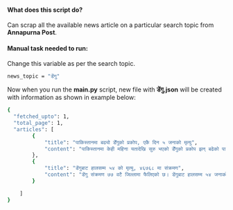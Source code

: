 #### What does this script do?

Can scrap all the available news article on a particular search topic from **Annapurna Post**.

#### Manual task needed to run:

Change this variable as per the search topic.

```sh
news_topic = "डेंगु"
```

Now when you run the **main.py** script, new file with **डेंगु.json** will be created with information as shown in example below:

```sh
{
  "fetched_upto": 1,
  "total_page": 1,
  "articles": [
        {
            "title": "पाकिस्तानमा बढ्यो डेँगुको प्रकोप, एकै दिन ५ जनाको मृत्यु",
            "content": "पाकिस्तानमा केही महिना यतादेखि सुरु भएको डेँगुको प्रकोप झन् बढेको पाइएको यहाँका स्वास्थ्य अधिकारीहरुले जानकारी दिएका छन् । ती अधिकारीका अनुसार पाकिस्तानका पूर्वी प्रान्त पञ्जावमा पछिल्लो समयमा यसको प्रकोप बढेको पाइएको छ । पञ्जावमा मात्र आइतबार चार जनाको ज्यान गएको बताइएको छ । त्यसैगरी सिन्ध प्रान्तमा अर्का एकजनाको ज्यान गएको छ"
        },
        {
            "title": "डेंगुबाट हालसम्म ५४ को मृत्यु, ४६७६८ मा संक्रमण",
            "content": "डेंगु संक्रमण ७७ वटै जिल्लामा फैलिएको छ। डेंगुबाट हालसम्म ५४ जनाको मृत्यु भएको स्वास्थ्य तथा जनसङ्ख्या मन्त्रालयले जनाएको छ। पछिल्लो २४ घण्टामा डेंगुबाट थप दुई जनाको मृत्यु भएको छ।"
        }

    ]
}
```
